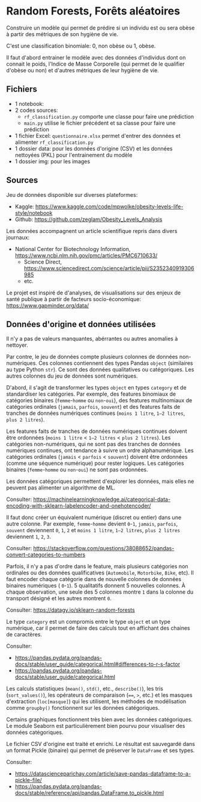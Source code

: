 # Random Forests, Forêts aléatoires

Construire un modèle qui permet de prédire si un individu est ou sera obèse à partir des métriques de son hygiène de vie.

C'est une classification binomiale: 0, non obèse ou 1, obèse.

Il faut d'abord entrainer le modèle avec des données d'individus dont on connait le poids, l'Indice de Masse Corporelle (qui permet de le qualifier d'obèse ou non) et d'autres métriques de leur hygiène de vie.

## Fichiers

- 1 notebook:
- 2 codes sources:
    - `rf_classification.py` comporte une classe pour faire une prédiction
    - `main.py` utilise le fichier précédent et sa classe pour faire une prédiction
- 1 fichier Excel: `questionnaire.xlsx` permet d'entrer des données et alimenter `rf_classification.py` 
- 1 dossier data: pour les données d'origine (CSV) et les données nettoyées  (PKL) pour l'entrainement du modèle
- 1 dossier img: pour les images

## Sources

Jeu de données disponible sur diverses plateformes:

- Kaggle:  https://www.kaggle.com/code/mpwolke/obesity-levels-life-style/notebook
- Github: https://github.com/zeglam/Obesity_Levels_Analysis

Les données accompagnent un article scientifique repris dans divers journaux:

- National Center for Biotechnology Information,  https://www.ncbi.nlm.nih.gov/pmc/articles/PMC6710633/
	- Science Direct,  https://www.sciencedirect.com/science/article/pii/S2352340919306985
	- etc.

Le projet est inspiré de d'analyses, de visualisations sur des enjeux de santé publique à partir de facteurs socio-économique: https://www.gapminder.org/data/

## Données d'origine et données utilisées

Il n'y a pas de valeurs manquantes, abérrantes ou autres anomalies à nettoyer.

Par contre, le jeu de données compte plusieurs colonnes de données non-numériques. Ces colonnes contiennent des types Pandas `object` (similaires au type Python `str`). Ce sont des données qualitatives ou catégoriques. Les autres colonnes du jeu de données sont numériques.
  
D'abord, il s'agit de transformer les types `object` en types `category` et de standardiser les catégories. Par exemple, des features binomiaux de catégories binaires (`femme`-`homme` ou `non`-`oui`), des features multinomiaux de catégories ordinales (`jamais`, `parfois`, `souvent`) et des features faits de tranches de données numériques continues (`moins 1 litre`, `1–2 litres`, `plus 2 litres`).

Les features faits de tranches de données numériques continues doivent être ordonnées (`moins 1 litre` < `1–2 litres` < `plus 2 litres`). Les catégories non-numériques, qui ne sont pas des tranches de données numériques continues, ont tendance à suivre un ordre alphanumérique. Les catégories ordinales (`jamais` < `parfois` < `souvent`) doivent être ordonnées (comme une séquence numérique) pour rester logiques.  Les catégories binaires  (`femme`-`homme` ou `non`-`oui`)  ne sont pas ordonnées.

Les données catégoriques permettent d'explorer les données, mais elles ne peuvent pas alimenter un algorithme de ML.

Consulter:  https://machinelearningknowledge.ai/categorical-data-encoding-with-sklearn-labelencoder-and-onehotencoder/

Il faut donc créer un équivalent numérique (discret ou entier) dans une autre colonne. Par exemple, `femme`-`homme` devient `0`-`1`, `jamais`, `parfois`, `souvent` deviennent `0`, `1`, `2` et  `moins 1 litre`, `1–2 litres`, `plus 2 litres` deviennent `1`, `2`, `3`.

Consulter:   https://stackoverflow.com/questions/38088652/pandas-convert-categories-to-numbers

Parfois, il n'y a pas d'ordre dans le feature, mais plusieurs catégories non ordinales ou des données qualificatives (`Automobile`, `Motorbike`, `Bike`, etc). Il faut encoder chaque catégorie dans de nouvelle colonnes de données binaires numériques ( `0`-`1`). 5 qualitatifs donnent 5 nouvelles colonnes. À chaque observation, une seule des 5 colonnes montre `1` dans la colonne du transport désigné et les autres montrent `0`.

Consulter: https://datagy.io/sklearn-random-forests

Le type `category` est un compromis entre le type `object` et un type numérique, car il permet de faire des calculs tout en affichant des chaines de caractères.

Consulter:

- https://pandas.pydata.org/pandas-docs/stable/user_guide/categorical.html#differences-to-r-s-factor
- https://pandas.pydata.org/pandas-docs/stable/user_guide/categorical.html

Les calculs statistiques (`mean()`, `std()`, etc., `describe()`), les tris (`sort_values()`), les opérateurs de comparaison (`==`, `>`, etc.) et les masques d'extraction (`loc[masque]`) qui les utilisent, les méthodes de modélisation comme `groupby()` fonctionnent sur les données catégoriques.

Certains graphiques fonctionnent très bien avec les données catégoriques. Le module Seaborn est particulièrement bien pourvu pour visualiser des données catégoriques.

Le fichier CSV d'origine est traité et enrichi. Le résultat est sauvegardé dans un format Pickle (binaire) qui permet de préserver le `DataFrame` et ses types.

Consulter: 

- https://datascienceparichay.com/article/save-pandas-dataframe-to-a-pickle-file/
- https://pandas.pydata.org/pandas-docs/stable/reference/api/pandas.DataFrame.to_pickle.html
